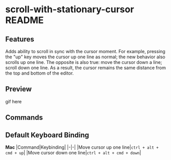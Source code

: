 # scroll-with-stationary-cursor README

## Features

Adds ability to scroll in sync with the cursor moment. For example, pressing the "up" key moves the cursor up one line as normal; the new behavior also scrolls up one line. The opposite is also true: move the cursor down a line; scroll down one line. As a result, the cursor remains the same distance from the top and bottom of the editor.

## Preview

gif here

## Commands

## Default Keyboard Binding

**Mac**
|Command|Keybinding|
|-|-|
|Move cursor up one line|`ctrl + alt + cmd + up`|
|Move cursor down one line|`ctrl + alt + cmd + down`|

